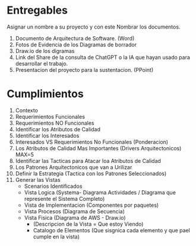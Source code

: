 # Entregables

Asignar un nombre a su proyecto y con este Nombrar los documentos.

1. Documento de Arquitectura de Software. (Word)
2. Fotos de Evidencia de los Diagramas de borrador
3. Draw.io de los digramas
4. Link del Share de la consulta de ChatGPT o la IA que hayan usado para desarrollar el trabajo.
5. Presentacion del proyecto para la sustentacion. (PPoint)

# Cumplimientos
1. Contexto
2. Requerimientos Funcionales
3. Requerimientos NO Funcionales
4. Identificar los Atributos de Calidad
5. Identificar los Interesados
6. Interesados VS Requerimientos No Funcionales (Ponderacion)
7. Los Atributos de Calidad Mas Importantes (Drivers Arquitectonicos) MAX=5
8. Identificar las Tacticas para Atacar loa Atributos de Calidad
9. Los Patrones Arquitectonicos que van a Urilizar
10. Definir la Estrategia (Tactica con los Patrones Seleccionados)
11. Generar las Vistas
    - Scenarios Identificados
    - Vista Logica (Systema- Diagrama Actividades / Diagrama que represente el Sistema Completo)
    - Vista de Implementacion (Componentes por paquetes)
    - Vista Procesos (Diagrama de Secuencia)
    - Vista Fisica (Diagrama de AWS - Draw.io)
        * (Descripcion de la Vista = Que estoy Viendo)
        * Catalogo de Elementos (Que sisgnica cada elemento y que pael cumple en la vista)